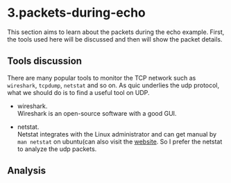 # 3.packets-during-echo
This section aims to learn about the packets during the echo example. First, the tools used here will be discussed and 
then will show the packet details.

## Tools discussion
There are many popular tools to monitor the TCP network such as `wireshark`, `tcpdump`, `netstat` and so on. As quic 
underlies the udp protocol, what we should do is to find a useful tool on UDP.
- wireshark.  
Wireshark is an open-source software with a good GUI.  
  
- netstat.  
Netstat integrates with the Linux administrator and can get manual by `man netstat` on ubuntu(can also visit the 
  [website](https://linux.die.net/man/8/netstat). So I prefer the 
  netstat to analyze the udp packets.
  
## Analysis
